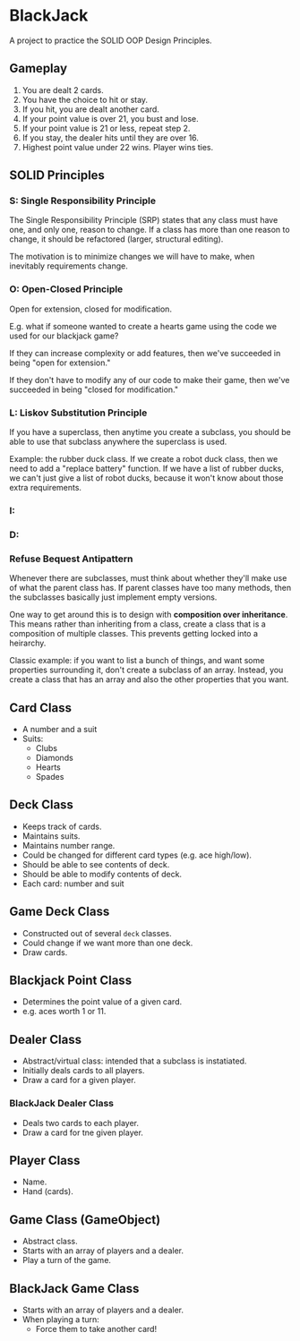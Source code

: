 # BlackJack
A project to practice the SOLID OOP Design Principles.

## Gameplay

1. You are dealt 2 cards.
2. You have the choice to hit or stay.
3. If you hit, you are dealt another card.
4. If your point value is over 21, you bust and lose.
5. If your point value is 21 or less, repeat step 2.
6. If you stay, the dealer hits until they are over 16.
7. Highest point value under 22 wins. Player wins ties.

## SOLID Principles

### **S:** Single Responsibility Principle

The Single Responsibility Principle (SRP) states that any class must have one, and only one, reason to change. If a class has more than one reason to change, it should be refactored (larger, structural editing).

The motivation is to minimize changes we will have to make, when inevitably requirements change.

### **O:** Open-Closed Principle

Open for extension, closed for modification.

E.g. what if someone wanted to create a hearts game using the code we used for our blackjack game? 

If they can increase complexity or add features, then we've succeeded in being "open for extension."

If they don't have to modify any of our code to make their game, then we've succeeded in being "closed for modification."

### **L:** Liskov Substitution Principle

If you have a superclass, then anytime you create a subclass, you should be able to use that subclass anywhere the superclass is used.

Example: the rubber duck class. If we create a robot duck class, then we need to add a "replace battery" function. If we have a list of rubber ducks, we can't just give a list of robot ducks, because it won't know about those extra requirements.

### **I:**

### **D:**

### Refuse Bequest Antipattern

Whenever there are subclasses, must think about whether they'll make use of what the parent class has. If parent classes have too many methods, then the subclasses basically just implement empty versions.

One way to get around this is to design with **composition over inheritance**. This means rather than inheriting from a class, create a class that is a composition of multiple classes. This prevents getting locked into a heirarchy.

Classic example: if you want to list a bunch of things, and want some properties surrounding it, don't create a subclass of an array. Instead, you create a class that has an array and also the other properties that you want.

## Card Class

- A number and a suit
- Suits:
  - Clubs
  - Diamonds
  - Hearts
  - Spades

## Deck Class

- Keeps track of cards.
- Maintains suits.
- Maintains number range.
- Could be changed for different card types (e.g. ace high/low).
- Should be able to see contents of deck.
- Should be able to modify contents of deck.
- Each card: number and suit

## Game Deck Class

- Constructed out of several `deck` classes.
- Could change if we want more than one deck.
- Draw cards.

## Blackjack Point Class

- Determines the point value of a given card.
- e.g. aces worth 1 or 11.

## Dealer Class

- Abstract/virtual class: intended that a subclass is instatiated.
- Initially deals cards to all players.
- Draw a card for a given player.

### BlackJack Dealer Class

- Deals two cards to each player.
- Draw a card for tne given player.

## Player Class

- Name.
- Hand (cards).

## Game Class (GameObject)

- Abstract class.
- Starts with an array of players and a dealer.
- Play a turn of the game.

## BlackJack Game Class

- Starts with an array of players and a dealer.
- When playing a turn:
  - Force them to take another card!